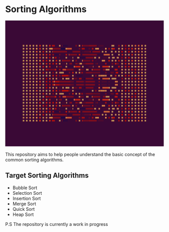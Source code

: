 
# Sorting Algorithms

<img src="Assets/AlgorithmHeader.gif" width="100%" height="400" />

This repository aims to help people understand the basic concept of the common sorting algorithms.

## Target Sorting Algorithms

- Bubble Sort
- Selection Sort
- Insertion Sort
- Merge Sort
- Quick Sort
- Heap Sort

P.S The repository is currently a work in progress 
